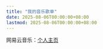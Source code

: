 ```yaml
---
title: "我的音乐歌单"
date: 2025-08-06T00:00:00+08:00
lastmod: 2025-08-06T00:00:00+08:00
---
```


网易云音乐：<a href="https://music.163.com/#/user/home?id=1995560350" target="_blank">个人主页</a>